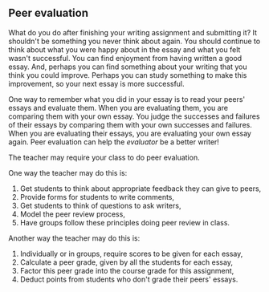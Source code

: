 ## Peer evaluation

What do you do after finishing your writing assignment and submitting it? It shouldn't be something you never think about again. You should continue to think about what you were happy about in the essay and what you felt wasn't successful. You can find enjoyment from having written a good essay. And, perhaps you can find something about your writing that you think you could improve. Perhaps you can study something to make this improvement, so your next essay is more successful.

One way to remember what you did in your essay is to read your peers' essays and evaluate them. When you are evaluating them, you are comparing them with your own essay. You judge the successes and failures of their essays by comparing them with your own successes and failures. When you are evaluating their essays, you are evaluating your own essay again. Peer evaluation can help the *evaluator* be a better writer!

The teacher may require your class to do peer evaluation.

One way the teacher may do this is:

1. Get students to think about appropriate feedback they can give to peers,
2. Provide forms for students to write comments,
3. Get students to think of questions to ask writers,
4. Model the peer review process,
5. Have groups follow these principles doing peer review in class.

Another way the teacher may do this is:

1. Individually or in groups, require scores to be given for each essay,
2. Calculate a peer grade, given by all the students for each essay,
3. Factor this peer grade into the course grade for this assignment,
4. Deduct points from students who don't grade their peers' essays.
